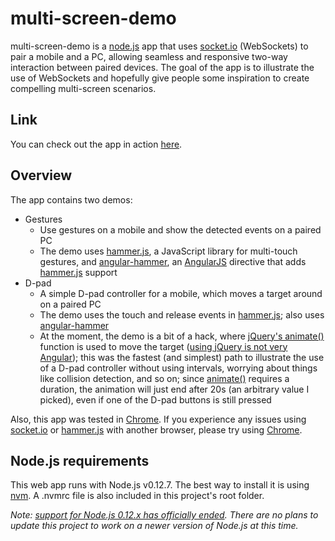 # multi-screen-demo

multi-screen-demo is a [node.js](http://nodejs.org/) app that uses [socket.io](http://socket.io/) (WebSockets) to pair a mobile and a PC, allowing seamless and responsive two-way interaction between paired devices. The goal of the app is to illustrate the use of WebSockets and hopefully give people some inspiration to create compelling multi-screen scenarios.

## Link

You can check out the app in action [here](http://multi-screen-demo.herokuapp.com/).

## Overview

The app contains two demos:

* Gestures
    * Use gestures on a mobile and show the detected events on a paired PC
    * The demo uses [hammer.js](http://eightmedia.github.io/hammer.js/), a JavaScript library for multi-touch gestures, and [angular-hammer](http://monospaced.github.io/angular-hammer/), an [AngularJS](http://angularjs.org/) directive that adds [hammer.js](http://eightmedia.github.io/hammer.js/) support
* D-pad
    * A simple D-pad controller for a mobile, which moves a target around on a paired PC
    * The demo uses the touch and release events in [hammer.js](http://eightmedia.github.io/hammer.js/); also uses [angular-hammer](http://monospaced.github.io/angular-hammer/)
    * At the moment, the demo is a bit of a hack, where [jQuery's animate()](https://api.jquery.com/animate/) function is used to move the target ([using jQuery is not very Angular](http://stackoverflow.com/questions/14994391/how-do-i-think-in-angularjs-if-i-have-a-jquery-background)); this was the fastest (and simplest) path to illustrate the use of a D-pad controller without using intervals, worrying about things like collision detection, and so on; since [animate()](https://api.jquery.com/animate/) requires a duration, the animation will just end after 20s (an arbitrary value I picked), even if one of the D-pad buttons is still pressed

Also, this app was tested in [Chrome](http://www.google.com/chrome). If you experience any issues using [socket.io](http://socket.io/) or [hammer.js](http://eightmedia.github.io/hammer.js/) with another browser, please try using [Chrome](http://www.google.com/chrome).

## Node.js requirements

This web app runs with Node.js v0.12.7. The best way to install it is using [nvm](https://github.com/creationix/nvm). A .nvmrc file is also included in this project's root folder.

*Note: [support for Node.js 0.12.x has officially ended](https://nodejs.org/en/blog/release/v0.12.13/). There are no plans to update this project to work on a newer version of Node.js at this time.*